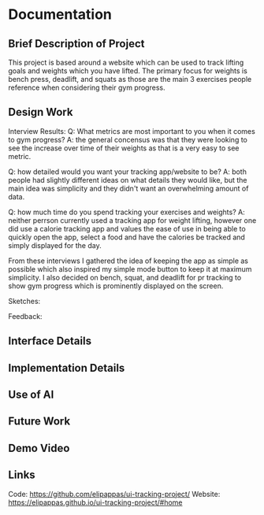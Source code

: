 # Documentation
## Brief Description of Project
This project is based around a website which can be used to track lifting goals and weights which you have lifted. The primary focus for weights is bench press, deadlift, and squats as those are the main 3 exercises people reference when considering their gym progress.

## Design Work
Interview Results:
Q: What metrics are most important to you when it comes to gym progress?
A: the general concensus was that they were looking to see the increase over time of their weights as that is a very easy to see metric.

Q: how detailed would you want your tracking app/website to be?
A: both people had slightly different ideas on what details they would like, but the main idea was simplicity and they didn't want an 
overwhelming amount of data.

Q: how much time do you spend tracking your exercises and weights?
A: neither perrson currently used a tracking app for weight lifting, however one did use a calorie tracking app and values the ease of use in being able to quickly open the app, select a food and have the calories be tracked and simply displayed for the day.

From these interviews I gathered the idea of keeping the app as simple as possible which also inspired my simple mode button to keep it at maximum simplicity. I also decided on bench, squat, and deadlift for pr tracking to show gym progress which is prominently displayed on the screen.

Sketches:

Feedback:


## Interface Details

## Implementation Details

## Use of AI

## Future Work

## Demo Video

## Links
Code: https://github.com/elipappas/ui-tracking-project/
Website: https://elipappas.github.io/ui-tracking-project/#home
